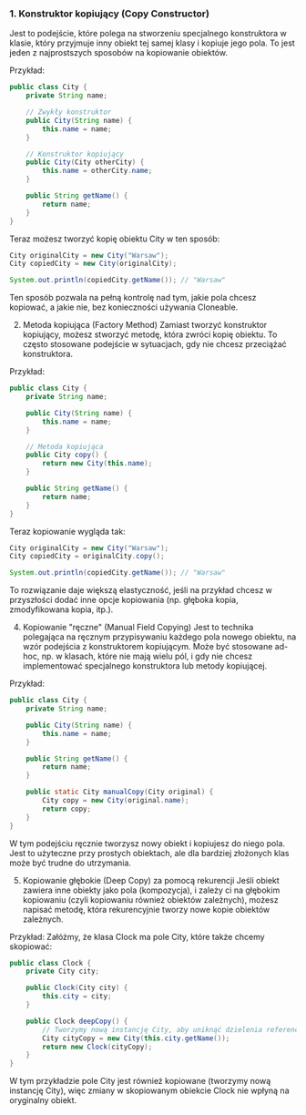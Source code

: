 ### 1. Konstruktor kopiujący (Copy Constructor)
Jest to podejście, które polega na stworzeniu specjalnego konstruktora w klasie, który przyjmuje inny obiekt tej samej klasy i kopiuje jego pola. To jest jeden z najprostszych sposobów na kopiowanie obiektów.

Przykład:
```java
public class City {
    private String name;

    // Zwykły konstruktor
    public City(String name) {
        this.name = name;
    }

    // Konstruktor kopiujący
    public City(City otherCity) {
        this.name = otherCity.name;
    }

    public String getName() {
        return name;
    }
}
```
Teraz możesz tworzyć kopię obiektu City w ten sposób:
```java
City originalCity = new City("Warsaw");
City copiedCity = new City(originalCity);

System.out.println(copiedCity.getName()); // "Warsaw"
```
Ten sposób pozwala na pełną kontrolę nad tym, jakie pola chcesz kopiować, a jakie nie, bez konieczności używania Cloneable.

2. Metoda kopiująca (Factory Method)
Zamiast tworzyć konstruktor kopiujący, możesz stworzyć metodę, która zwróci kopię obiektu. To często stosowane podejście w sytuacjach, gdy nie chcesz przeciążać konstruktora.

Przykład:
```java
public class City {
    private String name;

    public City(String name) {
        this.name = name;
    }

    // Metoda kopiująca
    public City copy() {
        return new City(this.name);
    }

    public String getName() {
        return name;
    }
}
```
Teraz kopiowanie wygląda tak:
```java
City originalCity = new City("Warsaw");
City copiedCity = originalCity.copy();

System.out.println(copiedCity.getName()); // "Warsaw"
```
To rozwiązanie daje większą elastyczność, jeśli na przykład chcesz w przyszłości dodać inne opcje kopiowania (np. głęboka kopia, zmodyfikowana kopia, itp.).

4. Kopiowanie "ręczne" (Manual Field Copying)
Jest to technika polegająca na ręcznym przypisywaniu każdego pola nowego obiektu, na wzór podejścia z konstruktorem kopiującym. Może być stosowane ad-hoc, np. w klasach, które nie mają wielu pól, i gdy nie chcesz implementować specjalnego konstruktora lub metody kopiującej.

Przykład:
```java
public class City {
    private String name;

    public City(String name) {
        this.name = name;
    }

    public String getName() {
        return name;
    }

    public static City manualCopy(City original) {
        City copy = new City(original.name);
        return copy;
    }
}
```
W tym podejściu ręcznie tworzysz nowy obiekt i kopiujesz do niego pola. Jest to użyteczne przy prostych obiektach, ale dla bardziej złożonych klas może być trudne do utrzymania.

5. Kopiowanie głębokie (Deep Copy) za pomocą rekurencji
Jeśli obiekt zawiera inne obiekty jako pola (kompozycja), i zależy ci na głębokim kopiowaniu (czyli kopiowaniu również obiektów zależnych), możesz napisać metodę, która rekurencyjnie tworzy nowe kopie obiektów zależnych.

Przykład:
Załóżmy, że klasa Clock ma pole City, które także chcemy skopiować:
```java
public class Clock {
    private City city;

    public Clock(City city) {
        this.city = city;
    }

    public Clock deepCopy() {
        // Tworzymy nową instancję City, aby uniknąć dzielenia referencji
        City cityCopy = new City(this.city.getName());
        return new Clock(cityCopy);
    }
}
```
W tym przykładzie pole City jest również kopiowane (tworzymy nową instancję City), więc zmiany w skopiowanym obiekcie Clock nie wpłyną na oryginalny obiekt.
